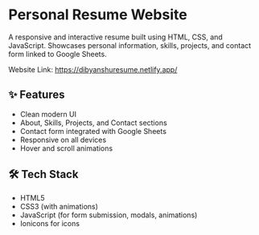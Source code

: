 # Personal Resume Website

A responsive and interactive resume built using HTML, CSS, and JavaScript. Showcases personal information, skills, projects, and contact form linked to Google Sheets.

Website Link: https://dibyanshuresume.netlify.app/

## ✨ Features

- Clean modern UI
- About, Skills, Projects, and Contact sections
- Contact form integrated with Google Sheets
- Responsive on all devices
- Hover and scroll animations

## 🛠️ Tech Stack

- HTML5
- CSS3 (with animations)
- JavaScript (for form submission, modals, animations)
- Ionicons for icons
